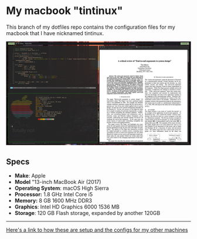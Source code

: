 # My macbook "tintinux"

This branch of my dotfiles repo contains the configuration files for my macbook that I have nicknamed tintinux.



![](./screenshot.png)



## Specs

- **Make**: Apple
- **Model** "13-inch MacBook Air (2017)
- **Operating System**: macOS High Sierra
- **Processor:** 1.8 GHz Intel Core i5
- **Memory:** 8 GB 1600 MHz DDR3
- **Graphics**: Intel HD Graphics 6000 1536 MB
- **Storage**: 120 GB Flash storage, expanded by another 120GB



---

[Here's a link to how these are setup and the configs for my other machines](https://github.com/viktree/dotfiles#my-machines)

